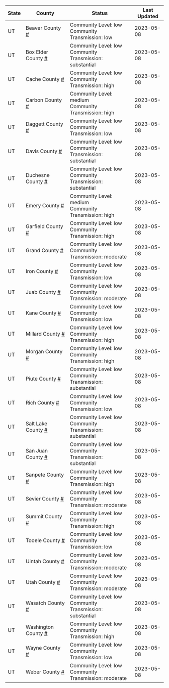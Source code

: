 State | County | Status | Last Updated
--- | --- | --- | --- 
UT | Beaver County <a href="#beaver_county">#</a> | <a name="beaver_county"></a>Community Level: low<br/>Community Transmission: low | 2023-05-08
UT | Box Elder County <a href="#box_elder_county">#</a> | <a name="box_elder_county"></a>Community Level: low<br/>Community Transmission: substantial | 2023-05-08
UT | Cache County <a href="#cache_county">#</a> | <a name="cache_county"></a>Community Level: low<br/>Community Transmission: high | 2023-05-08
UT | Carbon County <a href="#carbon_county">#</a> | <a name="carbon_county"></a>Community Level: medium<br/>Community Transmission: high | 2023-05-08
UT | Daggett County <a href="#daggett_county">#</a> | <a name="daggett_county"></a>Community Level: low<br/>Community Transmission: low | 2023-05-08
UT | Davis County <a href="#davis_county">#</a> | <a name="davis_county"></a>Community Level: low<br/>Community Transmission: substantial | 2023-05-08
UT | Duchesne County <a href="#duchesne_county">#</a> | <a name="duchesne_county"></a>Community Level: low<br/>Community Transmission: substantial | 2023-05-08
UT | Emery County <a href="#emery_county">#</a> | <a name="emery_county"></a>Community Level: medium<br/>Community Transmission: high | 2023-05-08
UT | Garfield County <a href="#garfield_county">#</a> | <a name="garfield_county"></a>Community Level: low<br/>Community Transmission: high | 2023-05-08
UT | Grand County <a href="#grand_county">#</a> | <a name="grand_county"></a>Community Level: low<br/>Community Transmission: moderate | 2023-05-08
UT | Iron County <a href="#iron_county">#</a> | <a name="iron_county"></a>Community Level: low<br/>Community Transmission: low | 2023-05-08
UT | Juab County <a href="#juab_county">#</a> | <a name="juab_county"></a>Community Level: low<br/>Community Transmission: moderate | 2023-05-08
UT | Kane County <a href="#kane_county">#</a> | <a name="kane_county"></a>Community Level: low<br/>Community Transmission: low | 2023-05-08
UT | Millard County <a href="#millard_county">#</a> | <a name="millard_county"></a>Community Level: low<br/>Community Transmission: high | 2023-05-08
UT | Morgan County <a href="#morgan_county">#</a> | <a name="morgan_county"></a>Community Level: low<br/>Community Transmission: high | 2023-05-08
UT | Piute County <a href="#piute_county">#</a> | <a name="piute_county"></a>Community Level: low<br/>Community Transmission: substantial | 2023-05-08
UT | Rich County <a href="#rich_county">#</a> | <a name="rich_county"></a>Community Level: low<br/>Community Transmission: low | 2023-05-08
UT | Salt Lake County <a href="#salt_lake_county">#</a> | <a name="salt_lake_county"></a>Community Level: low<br/>Community Transmission: substantial | 2023-05-08
UT | San Juan County <a href="#san_juan_county">#</a> | <a name="san_juan_county"></a>Community Level: low<br/>Community Transmission: substantial | 2023-05-08
UT | Sanpete County <a href="#sanpete_county">#</a> | <a name="sanpete_county"></a>Community Level: low<br/>Community Transmission: high | 2023-05-08
UT | Sevier County <a href="#sevier_county">#</a> | <a name="sevier_county"></a>Community Level: low<br/>Community Transmission: moderate | 2023-05-08
UT | Summit County <a href="#summit_county">#</a> | <a name="summit_county"></a>Community Level: low<br/>Community Transmission: high | 2023-05-08
UT | Tooele County <a href="#tooele_county">#</a> | <a name="tooele_county"></a>Community Level: low<br/>Community Transmission: low | 2023-05-08
UT | Uintah County <a href="#uintah_county">#</a> | <a name="uintah_county"></a>Community Level: low<br/>Community Transmission: moderate | 2023-05-08
UT | Utah County <a href="#utah_county">#</a> | <a name="utah_county"></a>Community Level: low<br/>Community Transmission: moderate | 2023-05-08
UT | Wasatch County <a href="#wasatch_county">#</a> | <a name="wasatch_county"></a>Community Level: low<br/>Community Transmission: substantial | 2023-05-08
UT | Washington County <a href="#washington_county">#</a> | <a name="washington_county"></a>Community Level: low<br/>Community Transmission: high | 2023-05-08
UT | Wayne County <a href="#wayne_county">#</a> | <a name="wayne_county"></a>Community Level: low<br/>Community Transmission: low | 2023-05-08
UT | Weber County <a href="#weber_county">#</a> | <a name="weber_county"></a>Community Level: low<br/>Community Transmission: moderate | 2023-05-08
